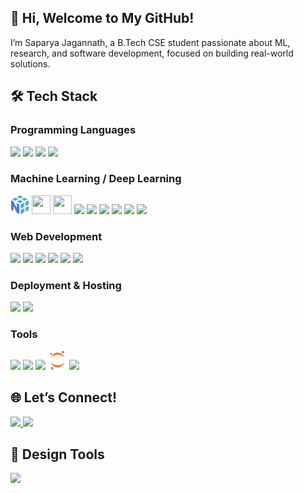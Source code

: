 ## 👋 Hi, Welcome to My GitHub!   

I’m Saparya Jagannath, a B.Tech CSE student passionate about ML, research, and software development, focused on building real-world solutions.

## 🛠️ Tech Stack

### Programming Languages  
<p align="left">
  <img src="https://skillicons.dev/icons?i=c" width="30"/>
  <img src="https://skillicons.dev/icons?i=cpp" width="30"/>
  <img src="https://skillicons.dev/icons?i=python" width="30"/>
  <img src="https://skillicons.dev/icons?i=javascript" width="30"/>
</p>

### Machine Learning / Deep Learning  
<p align="left">
  <img src="https://raw.githubusercontent.com/devicons/devicon/master/icons/numpy/numpy-original.svg" width="30"/>
  <img src="https://img.icons8.com/color/512/pandas.png" width="30" height="30"/>
  <img src="https://upload.wikimedia.org/wikipedia/commons/8/84/Matplotlib_icon.svg" width="30" height="30"/>
  <img src="https://skillicons.dev/icons?i=scikitlearn" width="30"/>
  <img src="https://skillicons.dev/icons?i=tensorflow" width="30"/>
  <img src="https://skillicons.dev/icons?i=pytorch" width="30"/>
  <img src="https://huggingface.co/front/assets/huggingface_logo-noborder.svg" width="30"/>
  <img src="https://skillicons.dev/icons?i=opencv" width="30"/>
  <img src="https://skillicons.dev/icons?i=mediapipe" width="30"/>
</p>

### Web Development  
<p align="left">
  <img src="https://skillicons.dev/icons?i=html" width="30"/>
  <img src="https://skillicons.dev/icons?i=css" width="30"/>
  <img src="https://skillicons.dev/icons?i=django" width="30"/>
  <img src="https://skillicons.dev/icons?i=mysql" width="30"/>
  <img src="https://skillicons.dev/icons?i=sqlite" width="30"/>
  <img src="https://skillicons.dev/icons?i=bootstrap" width="30"/>
</p>

### Deployment & Hosting  
<p align="left">
  <img src="https://img.icons8.com/color/512/github.png" width="30"/>
  <img src="https://pbs.twimg.com/profile_images/1735429515541938176/zOO1N7Su_400x400.jpg" width="30"/>
</p>

### Tools  
<p align="left">
  <img src="https://skillicons.dev/icons?i=git" width="30"/>
  <img src="https://skillicons.dev/icons?i=github" width="30"/>
  <img src="https://skillicons.dev/icons?i=vscode" width="30"/>
  <img src="https://raw.githubusercontent.com/devicons/devicon/master/icons/jupyter/jupyter-original.svg" width="30"/>
  <img src="https://colab.research.google.com/img/colab_favicon_256px.png" width="30"/>
</p>

## 🌐 Let’s Connect!  

<p align="left">
  <a href="https://www.linkedin.com/in/saparya05" target="blank">
    <img src="https://img.icons8.com/color/512/linkedin.png" width="50"/>  </a>
  <a href="https://saparya05.github.io/MemoryBook/" target="blank">
    <img src="https://img.icons8.com/fluency/512/domain.png" width="50"/>  </a>
</p>

## 🎨 Design Tools  

<p align="left">
  <img src="https://img.icons8.com/fluency/512/canva-app.png" width="40"/>
 
</p>
